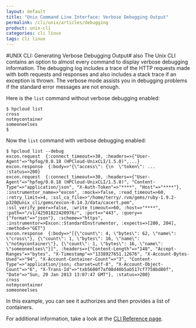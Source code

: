 ```yaml
---
layout: default
title: "Unix Command Line Interface: Verbose Debugging Output"
permalink: /cli/unix/articles/debugging
product: unix-cli
categories: cli linux
tags: cli linux
---
```

#UNIX CLI: Generating Verbose Debugging Output#
also
The Unix CLI contains an option to almost every command to display verbose debugging information.  The debugging log includes a trace of the HTTP requests made with both requests and responses and also includes a stack trace if an exception is thrown.  The verbose mode assists you in debugging problems if the standard error messages are not enough. 

Here is the `list` command without verbose debugging enabled:

    $ hpcloud list 
    cross
    notmycontainer
    someoneelses
    $

Now the `list` command with verbose debugging enabled:

    $ hpcloud list --debug
    excon.request  {:connect_timeout=>30, :headers=>{"User-Agent"=>"hpfog/0.0.18 (HPCloud-UnixCLI/1.5.0)",...}
    excon.response  {:body=>"{\"access\": {\n  \"token\": ... :status=>200}
    excon.request  {:connect_timeout=>30, :headers=>{"User-Agent"=>"hpfog/0.0.18 (HPCloud-UnixCLI/1.5.0)", "Content-Type"=>"application/json", "X-Auth-Token"=>"****", "Host"=>"****"}, :instrumentor_name=>"excon", :mock=>false, :read_timeout=>60, :retry_limit=>4, :ssl_ca_file=>"/home/terry/.rvm/gems/ruby-1.9.2-p320@unix_cli/gems/excon-0.14.3/data/cacert.pem", :ssl_verify_peer=>false, :write_timeout=>60, :host=>"****", :path=>"/v1/42501822420976/", :port=>"443", :query=>{"format"=>"json"}, :scheme=>"https", :instrumentor=>Excon::StandardInstrumentor, :expects=>[200, 204], :method=>"GET"}
    excon.response  {:body=>"[{\"count\": 4, \"bytes\": 62, \"name\": \"cross\"}, {\"count\": 1, \"bytes\": 16, \"name\": \"notmycontainer\"}, {\"count\": 1, \"bytes\": 16, \"name\": \"someoneelses\"}]", :headers=>{"Content-Length"=>"148", "Accept-Ranges"=>"bytes", "X-Timestamp"=>"1338927651.12676", "X-Account-Bytes-Used"=>"94", "X-Account-Container-Count"=>"3", "Content-Type"=>"application/json; charset=utf-8", "X-Account-Object-Count"=>"6", "X-Trans-Id"=>"txb5600f7af08d40b5ab517cf7758bd80f", "Date"=>"Sun, 20 Jan 2013 13:07:47 GMT"}, :status=>200}
    cross
    notmycontainer
    someoneelses

In this example, you can see it authorizes and then provides a list of containers.

For additional information, take a look at the [CLI Reference page](/cli/unix/reference).
